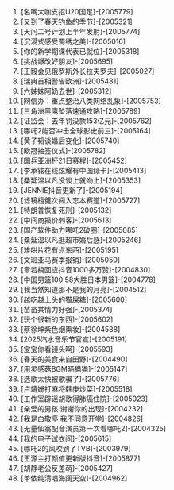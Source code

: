 
1. [名嘴大咖支招U20国足]-[2005779]
1. [又到了春天钓鱼的季节]-[2005321]
1. [天问二号计划上半年发射]-[2005774]
1. [沉浸式感受蜀绣之美]-[2005016]
1. [你的新学期课代表已就位]-[2005318]
1. [挑战爆改好朋友]-[2005695]
1. [王毅会见俄罗斯外长拉夫罗夫]-[2005027]
1. [瑞典首相警告欧洲]-[2005481]
1. [六姊妹阿奶去世]-[2005312]
1. [网信办：重点整治八类网络乱象]-[2005753]
1. [三角洲黑鹰坠落速通攻略]-[2005789]
1. [证监会：去年罚没款153亿元]-[2005762]
1. [哪吒2能否冲击全球影史前三]-[2005164]
1. [黄子韬谈婚后变化]-[2005740]
1. [欧冠抽签仪式]-[2005782]
1. [国乒亚洲杯21日赛程]-[2005452]
1. [李承铉在线炫耀有中国绿卡]-[2005413]
1. [桑延温以凡没谈上就吻上]-[2005353]
1. [JENNIE抖音更新了]-[2005194]
1. [滤镜檀健次闯入忘本赛道]-[2005727]
1. [特朗普恢复死刑]-[2005132]
1. [中间商报价刺客]-[2005613]
1. [国产软件助力哪吒2破圈]-[2005085]
1. [桑延温以凡逛超市婚后感]-[2005246]
1. [难哄片花有点东西]-[2005195]
1. [文班亚马赛季报销]-[2005050]
1. [章若楠回应抖音1000多万赞]-[2004830]
1. [中国男篮100:58大胜日本男篮]-[2004778]
1. [我当然知道那不是我的月亮]-[2004512]
1. [越吃越上头的猫屎糖]-[2005600]
1. [苗苗共情力好强]-[2005374]
1. [玩个很新的东西]-[2005602]
1. [蔡徐坤紫色烟熏妆]-[2004588]
1. [2025汽水音乐节官宣]-[2005191]
1. [宝宝你看镜头啊]-[2005593]
1. [春天的美食来自田野]-[2004490]
1. [用灵感菇BGM晒猫猫]-[2005147]
1. [选歌太快被歌骗了]-[2005776]
1. [卢靖姗打麻将韩庚炒菜]-[2005518]
1. [工作室辟谣胡歌得肺癌住院]-[2005023]
1. [亲爱的男孩 谢谢你的出现]-[2004232]
1. [我是白敬亭 我不同意开学]-[2004826]
1. [无量仙翁配音演员第一次看哪吒2]-[2004325]
1. [我的电子试衣间]-[2005615]
1. [哪吒2的风吹到了TVB]-[2003979]
1. [王源主打颜值更新版抖音]-[2005877]
1. [胡静老公反差萌]-[2005427]
1. [单依纯清唱海阔天空]-[2004962]